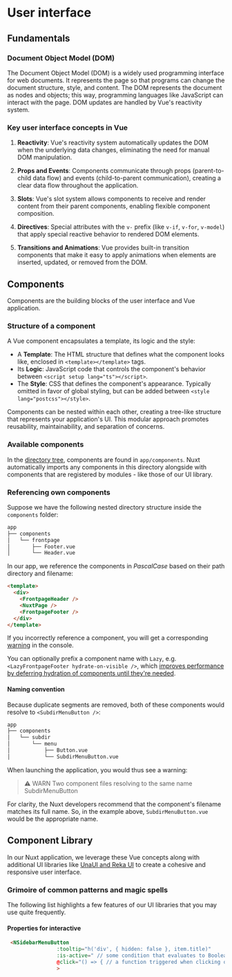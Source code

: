 # User interface

## Fundamentals

### Document Object Model (DOM)

The Document Object Model (DOM) is a widely used programming interface for web documents. It represents the page so that programs can change the document structure, style, and content. The DOM represents the document as nodes and objects; this way, programming languages like JavaScript can interact with the page. DOM updates are handled by Vue's reactivity system.

### Key user interface concepts in Vue

1. **Reactivity**: Vue's reactivity system automatically updates the DOM when the underlying data changes, eliminating the need for manual DOM manipulation.

2. **Props and Events**: Components communicate through props (parent-to-child data flow) and events (child-to-parent communication), creating a clear data flow throughout the application.

3. **Slots**: Vue's slot system allows components to receive and render content from their parent components, enabling flexible component composition.

4. **Directives**: Special attributes with the `v-` prefix (like `v-if`, `v-for`, `v-model`) that apply special reactive behavior to rendered DOM elements.

5. **Transitions and Animations**: Vue provides built-in transition components that make it easy to apply animations when elements are inserted, updated, or removed from the DOM.

## Components

Components are the building blocks of the user interface and Vue application.

### Structure of a component

 A Vue component encapsulates a template, its logic and the style:

- A **Template**: The HTML structure that defines what the component looks like, enclosed in `<template></template>` tags.
- Its **Logic**: JavaScript code that controls the component's behavior between `<script setup lang="ts"></script>`.
- The **Style**: CSS that defines the component's appearance. Typically omitted in favor of global styling, but can be added between `<style lang="postcss"></style>`.

Components can be nested within each other, creating a tree-like structure that represents your application's UI. This modular approach promotes reusability, maintainability, and separation of concerns.

### Available components

In the [directory tree](./architecture.md#directory-tree), components are found in `app/components`.
Nuxt automatically imports any components in this directory alongside with components that are registered by modules - like those of our UI library.

### Referencing own components

Suppose we have the following nested directory structure inside the `components` folder:

```bash [Directory Structure]
app
├── components
│   └── frontpage
│       ├── Footer.vue
│       └── Header.vue
```

In our app, we reference the components in _PascalCase_ based on their path directory and filename:

```html [app.vue]
<template>
  <div>
    <FrontpageHeader />
    <NuxtPage />
    <FrontpageFooter />
  </div>
</template>
```

If you incorrectly reference a component, you will get a corresponding [warning](./debugging.md#a-component-is-missing) in the console.

You can optionally prefix a component name with `Lazy`, e.g. `<LazyFrontpageFooter hydrate-on-visible />`,  which [improves performance by deferring hydration of components until they're needed](https://nuxt.com/docs/guide/directory-structure/components#delayed-or-lazy-hydration).

#### Naming convention

Because duplicate segments are removed, both of these components would resolve to `<SubdirMenuButton />`:

```bash [Directory Structure]
app
├── components
│   └── subdir
│       └── menu
│           ├── Button.vue
│           └── SubdirMenuButton.vue
```

When launching the application, you would thus see a warning:

> :warning: WARN  Two component files resolving to the same name SubdirMenuButton

For clarity, the Nuxt developers recommend that the component's filename matches its full name. So, in the example above, `SubdirMenuButton.vue` would be the appropriate name.

## Component Library

In our Nuxt application, we leverage these Vue concepts along with additional UI libraries like [UnaUI and Reka UI](./libraries.md#components) to create a cohesive and responsive user interface.

### Grimoire of common patterns and magic spells

The following list highlights a few features of our UI libraries that you may use quite frequently.

#### Properties for interactive

```html
 <NSidebarMenuButton
                :tooltip="h('div', { hidden: false }, item.title)"
                :is-active=" // some condition that evaluates to Boolean"
                @click="() => { // a function triggered when clicking on the button}"
                >
```
